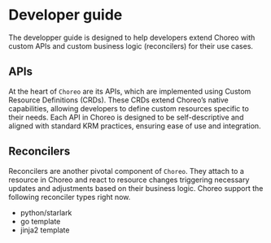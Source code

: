 # Developer guide

The developper guide is designed to help developers extend Choreo with custom APIs and custom business logic (reconcilers) for their use cases.

## APIs

At the heart of `Choreo` are its APIs, which are implemented using Custom Resource Definitions (CRDs). These CRDs extend Choreo’s native capabilities, allowing developers to define custom resources specific to their needs. Each API in Choreo is designed to be self-descriptive and aligned with standard KRM practices, ensuring ease of use and integration.

## Reconcilers

Reconcilers are another pivotal component of `Choreo`. They attach to a resource in Choreo and react to resource changes triggering necessary updates and adjustments based on their business logic. Choreo support the following reconciler types right now.

- python/starlark
- go template
- jinja2 template
